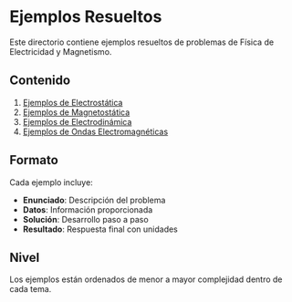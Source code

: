 # Ejemplos Resueltos

Este directorio contiene ejemplos resueltos de problemas de Física de Electricidad y Magnetismo.

## Contenido

1. [Ejemplos de Electrostática](Electrostatica.md)
2. [Ejemplos de Magnetostática](Magnetostatica.md)
3. [Ejemplos de Electrodinámica](Electrodinamica.md)
4. [Ejemplos de Ondas Electromagnéticas](Ondas_EM.md)

## Formato

Cada ejemplo incluye:
- **Enunciado**: Descripción del problema
- **Datos**: Información proporcionada
- **Solución**: Desarrollo paso a paso
- **Resultado**: Respuesta final con unidades

## Nivel

Los ejemplos están ordenados de menor a mayor complejidad dentro de cada tema.
